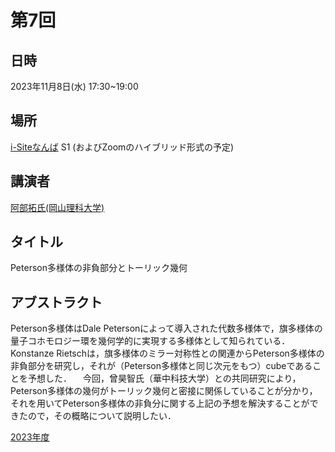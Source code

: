 <script type="text/x-mathjax-config">MathJax.Hub.Config({tex2jax:{inlineMath:[['\$','\$'],['\\(','\\)']],processEscapes:true},CommonHTML: {matchFontHeight:false}});</script>
<script type="text/javascript" async src="https://cdnjs.cloudflare.com/ajax/libs/mathjax/2.7.1/MathJax.js?config=TeX-MML-AM_CHTML"></script>


# 第7回

## 日時
2023年11月8日(水) 17:30~19:00
## 場所
[i-Siteなんば](https://www.omu.ac.jp/isite/) S1
(およびZoomのハイブリッド形式の予定)

## 講演者
[阿部拓氏(岡山理科大学)](https://researchmap.jp/hiraku_abe)
## タイトル
Peterson多様体の非負部分とトーリック幾何

## アブストラクト
Peterson多様体はDale Petersonによって導入された代数多様体で，旗多様体の量子コホモロジー環を幾何学的に実現する多様体として知られている．Konstanze Rietschは，旗多様体のミラー対称性との関連からPeterson多様体の非負部分を研究し，それが（Peterson多様体と同じ次元をもつ）cubeであることを予想した．
　今回，曾昊智氏（華中科技大学）との共同研究により，Peterson多様体の幾何がトーリック幾何と密接に関係していることが分かり，それを用いてPeterson多様体の非負分に関する上記の予想を解決することができたので，その概略について説明したい．

[2023年度](index.md)